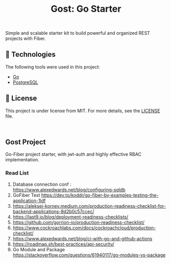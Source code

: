 <h1 align="center">Gost: Go Starter</h1>

<br>

Simple and scalable starter kit to build powerful and organized REST projects with Fiber.

## :rocket: Technologies

The following tools were used in this project:

- [Go](https://go.dev)
- [PostgreSQL](https://www.postgresql.org)

## :memo: License

This project is under license from MIT. For more details, see the [LICENSE](LICENSE) file.

&#xa0;

## Gost Project

Go-Fiber project starter, with jwt-auth and highly effective RBAC implementation.

### Read List

1. Database connection conf : https://www.alexedwards.net/blog/configuring-sqldb
2. GoFiber Test https://dev.to/koddr/go-fiber-by-examples-testing-the-application-1ldf
3. https://aleksei-kornev.medium.com/production-readiness-checklist-for-backend-applications-8d2b0c57ccec/
4. https://last9.io/blog/deployment-readiness-checklists/
5. https://github.com/gorrion-io/production-readiness-checklist/
6. https://www.cockroachlabs.com/docs/cockroachcloud/production-checklist/
7. https://www.alexedwards.net/blog/ci-with-go-and-github-actions
8. https://roadmap.sh/best-practices/api-security/
9. Go Module and Package https://stackoverflow.com/questions/61940117/go-modules-vs-package

<!-- Todo: edit readme, see tips github action -->

```

```
